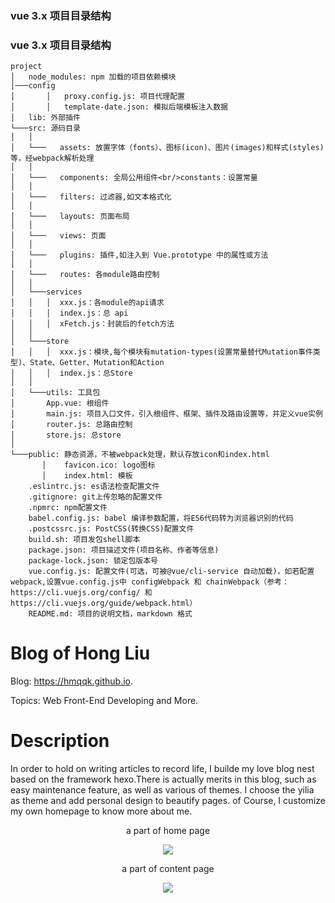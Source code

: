 ### vue 3.x 项目目录结构
### vue 3.x 项目目录结构
```
project
│   node_modules: npm 加载的项目依赖模块
│───config
│       │   proxy.config.js: 项目代理配置
│       │   template-date.json: 模拟后端模板注入数据
│   lib: 外部插件
└───src: 源码目录
│   │
│   └───   assets: 放置字体（fonts）、图标(icon)、图片(images)和样式(styles)等，经webpack解析处理
│   │
│   └───   components: 全局公用组件<br/>constants：设置常量
│   │
│   └───   filters: 过滤器,如文本格式化
│   │
│   └───   layouts: 页面布局
│   │
│   └───   views: 页面
│   │
│   └───   plugins: 插件,如注入到 Vue.prototype 中的属性或方法
│   │
│   └───   routes: 各module路由控制
│   │
│   └───services
│   │   │  xxx.js：各module的api请求
│   │   │  index.js：总 api
│   │   │  xFetch.js：封装后的fetch方法
│   │
│   └───store
│   │   │  xxx.js：模块,每个模块有mutation-types(设置常量替代Mutation事件类型)、State、Getter、Mutation和Action
│   │   │  index.js：总Store
│   │
│   └───utils: 工具包
│       App.vue: 根组件
│       main.js: 项目入口文件，引入根组件、框架、插件及路由设置等，并定义vue实例
│       router.js: 总路由控制
│       store.js: 总store
│   
└───public: 静态资源，不被webpack处理，默认存放icon和index.html
       │    favicon.ico: logo图标
       │    index.html: 模板
    .eslintrc.js: es语法检查配置文件
    .gitignore: git上传忽略的配置文件
    .npmrc: npm配置文件
    babel.config.js: babel 编译参数配置，将ES6代码转为浏览器识别的代码
    .postcssrc.js: PostCSS(转换CSS)配置文件
    build.sh: 项目发包shell脚本
    package.json: 项目描述文件(项目名称、作者等信息)
    package-lock.json: 锁定包版本号
    vue.config.js: 配置文件(可选，可被@vue/cli-service 自动加载)，如若配置webpack,设置vue.config.js中 configWebpack 和 chainWebpack（参考：https://cli.vuejs.org/config/ 和 https://cli.vuejs.org/guide/webpack.html）
    README.md: 项目的说明文档，markdown 格式 
```


# Blog of Hong Liu

Blog: https://hmqqk.github.io.

Topics: Web Front-End Developing and More.

# Description

In order to hold on writing articles to record life, I builde my love blog nest based on the framework hexo.There is actually merits in this blog, such as easy maintenance feature, as well as various of themes. I choose the yilia as theme and add personal design to beautify pages. of Course, I customize my own homepage to know more about me.
<div align="center">
<p> a part of home page</p>
<img src="http://oiyahh2nw.bkt.clouddn.com/blog/Readme_images/home.png">
<p> a part of content page</p>
<img src="http://oiyahh2nw.bkt.clouddn.com/blog/Readme_images/content.png">
</div>

